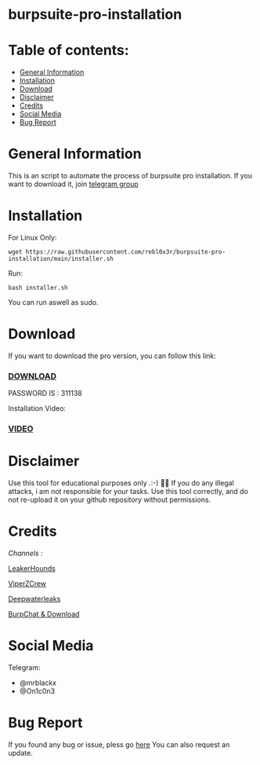 # burpsuite-pro-installation

# Table of contents:
* [General Information](#general-info)
* [Installation](#installation)
* [Download](#download)
* [Disclaimer](#disclaimer)
* [Credits](#credits)
* [Social Media](#social-media)
* [Bug Report](#bug-report)

# General Information
  
  This is an script to automate the process of burpsuite pro installation.
  If you want to download it, join [telegram group](https://t.me/burp_chat/)

# Installation

  For Linux Only:
  
  ```wget https://raw.githubusercontent.com/rebl0x3r/burpsuite-pro-installation/main/installer.sh```
  
  Run:
  
  ```bash installer.sh```
  
You can run aswell as sudo.
# Download
  
  If you want to download the pro version, you can follow this link:
  ### [DOWNLOAD](https://t.me/burp_chat/14210) ###

  PASSWORD IS : 311138

  Installation Video:
  ### [VIDEO](https://t.me/burp_chat/12670) ###
  
# Disclaimer

  Use this tool for educational purposes only .:-) 🕵️‍♂️
  If you do any illegal attacks, i am not responsible for your tasks.
  Use this tool correctly, and do not re-upload it on your github repository without permissions.
  
# Credits

_Channels :_ 


[LeakerHounds](https://t.me/LeakerHounds)

[ViperZCrew](https://t.me/ViperZCrew)
         
[Deepwaterleaks](https://t.me/deepwaterleaks2)

[BurpChat & Download](https://t.me/burp_chat/)
               
            
# Social Media
Telegram:
* @mrblackx
* @On1c0n3



# Bug Report
  If you found any bug or issue, pless go [here](https://github.com/rebl0x3r/burpsuite-pro-installation/issues)
  You can also request an update.

